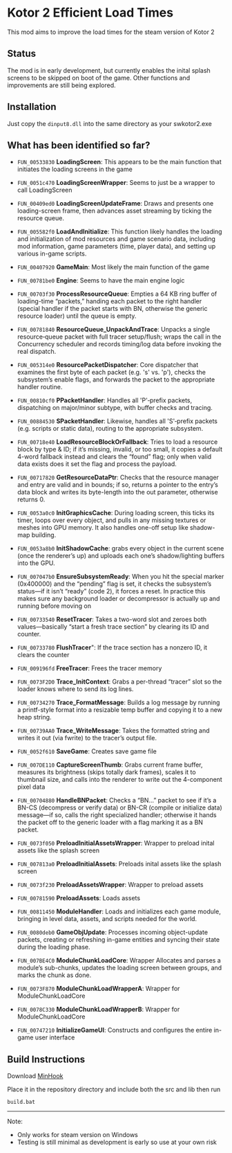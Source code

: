 # Kotor 2 Efficient Load Times
This mod aims to improve the load times for the steam version of Kotor 2

## Status
The mod is in early development, but currently enables the inital splash screens to be skipped on boot of the game. Other functions and improvements are still being explored.

## Installation
Just copy the `dinput8.dll` into the same directory as your swkotor2.exe

## What has been identified so far?
- `FUN_00533830` **LoadingScreen**: This appears to be the main function that initiates the loading screens in the game

- `FUN_0051c470` **LoadingScreenWrapper**: Seems to just be a wrapper to call LoadingScreen
- `FUN_00409ed0` **LoadingScreenUpdateFrame**: Draws and presents one loading-screen frame, then advances asset streaming by ticking the resource queue.
- `FUN_005582f0` **LoadAndInitialize**: This function likely handles the loading and initialization of mod resources and game scenario data, including mod information, game parameters (time, player data), and setting up various in-game scripts.
- `FUN_00407920` **GameMain**: Most likely the main function of the game
- `FUN_00781be0` **Engine**: Seems to have the main engine logic
- `FUN_00703f30` **ProcessResourceQueue**: Empties a 64 KB ring buffer of loading-time “packets,” handing each packet to the right handler (special handler if the packet starts with BN, otherwise the generic resource loader) until the queue is empty.
- `FUN_00781840` **ResourceQueue_UnpackAndTrace**: Unpacks a single resource‐queue packet with full tracer setup/flush; wraps the call in the Concurrency scheduler and records timing/log data before invoking the real dispatch.
- `FUN_005314e0` **ResourcePacketDispatcher**: Core dispatcher that examines the first byte of each packet (e.g. 's' vs. 'p'), checks the subsystem’s enable flags, and forwards the packet to the appropriate handler routine.
- `FUN_00810cf0` **PPacketHandler**: Handles all 'P'‐prefix packets, dispatching on major/minor subtype, with buffer checks and tracing.
- `FUN_00884530` **SPacketHandler**: Likewise, handles all 'S'‐prefix packets (e.g. scripts or static data), routing to the appropriate subsystem.
- `FUN_00718e40` **LoadResourceBlockOrFallback**: Tries to load a resource block by type & ID; if it’s missing, invalid, or too small, it copies a default 4-word fallback instead and clears the “found” flag; only when valid data exists does it set the flag and process the payload.
- `FUN_00717820` **GetResourceDataPtr**: Checks that the resource manager and entry are valid and in bounds; if so, returns a pointer to the entry’s data block and writes its byte-length into the out parameter, otherwise returns 0.
- `FUN_0053a0c0` **InitGraphicsCache**: During loading screen, this ticks its timer, loops over every object, and pulls in any missing textures or meshes into GPU memory. It also handles one-off setup like shadow-map building.
- `FUN_0053a8b0` **InitShadowCache**: grabs every object in the current scene (once the renderer’s up) and uploads each one’s shadow/lighting buffers into the GPU.
- `FUN_007047b0` **EnsureSubsystemReady**: When you hit the special marker (0x400000) and the “pending” flag is set, it checks the subsystem’s status—if it isn’t “ready” (code 2), it forces a reset. In practice this makes sure any background loader or decompressor is actually up and running before moving on
- `FUN_00733540` **ResetTracer**: Takes a two-word slot and zeroes both values—basically “start a fresh trace section” by clearing its ID and counter.
- `FUN_00733780` **FlushTracer**": If the trace section has a nonzero ID, it clears the counter
- `FUN_009196fd` **FreeTracer**: Frees the tracer memory
- `FUN_0073F2D0` **Trace_InitContext**: Grabs a per-thread “tracer” slot so the loader knows where to send its log lines.
- `FUN_00734270` **Trace_FormatMessage**: Builds a log message by running a printf-style format into a resizable temp buffer and copying it to a new heap string.
- `FUN_00739AA0` **Trace_WriteMessage**: Takes the formatted string and writes it out (via fwrite) to the tracer’s output file.
- `FUN_0052f610` **SaveGame**: Creates save game file
- `FUN_007DE110` **CaptureScreenThumb**: Grabs current frame buffer, measures its brightness (skips totally dark frames), scales it to thumbnail size, and calls into the renderer to write out the 4-component pixel data
- `FUN_00704880` **HandleBNPacket**: Checks a “BN…” packet to see if it’s a BN-CS (decompress or verify data) or BN-CR (compile or initialize data) message—if so, calls the right specialized handler; otherwise it hands the packet off to the generic loader with a flag marking it as a BN packet.
- `FUN_0073f050` **PreloadInitialAssetsWrapper**: Wrapper to preload inital assets like the splash screen
- `FUN_007813a0` **PreloadInitialAssets**: Preloads inital assets like the splash screen
- `FUN_0073f230` **PreloadAssetsWrapper**: Wrapper to preload assets
- `FUN_00781590` **PreloadAssets**: Loads assets
- `FUN_00811450` **ModuleHandler**: Loads and initializes each game module, bringing in level data, assets, and scripts needed for the world.
- `FUN_0080deb0` **GameObjUpdate**: Processes incoming object-update packets, creating or refreshing in-game entities and syncing their state during the loading phase.
- `FUN_007BE4C0` **ModuleChunkLoadCore**: Wrapper Allocates and parses a module’s sub-chunks, updates the loading screen between groups, and marks the chunk as done.
- `FUN_0073F870` **ModuleChunkLoadWrapperA**: Wrapper for ModuleChunkLoadCore
- `FUN_0078C330` **ModuleChunkLoadWrapperB**: Wrapper for ModuleChunkLoadCore
- `FUN_00747210` **InitializeGameUI**: Constructs and configures the entire in-game user interface


## Build Instructions
Download [MinHook](https://github.com/TsudaKageyu/minhook)

Place it in the repository directory and include both the src and lib then run

`build.bat`

---
Note:

- Only works for steam version on Windows
- Testing is still minimal as development is early so use at your own risk